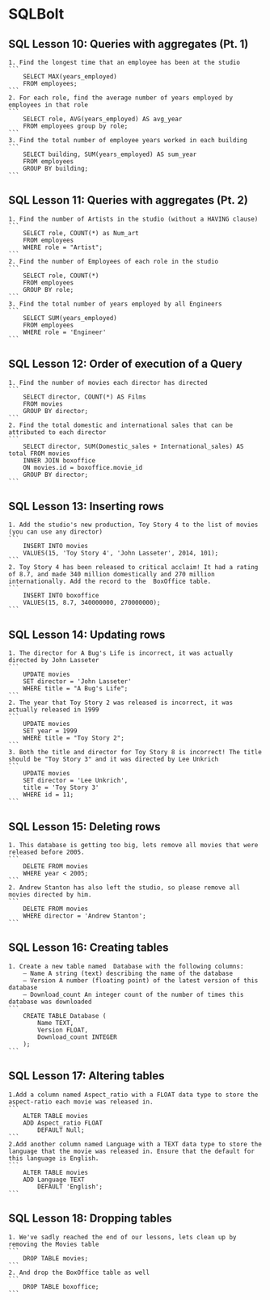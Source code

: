 SQLBolt
=======
SQL Lesson 10: Queries with aggregates (Pt. 1)
---
    1. Find the longest time that an employee has been at the studio
    ```
        SELECT MAX(years_employed)
        FROM employees;
    ```
    2. For each role, find the average number of years employed by employees in that role
    ```
        SELECT role, AVG(years_employed) AS avg_year 
        FROM employees group by role;
    ```
    3. Find the total number of employee years worked in each building
    ```
        SELECT building, SUM(years_employed) AS sum_year
        FROM employees 
        GROUP BY building;
    ```
SQL Lesson 11: Queries with aggregates (Pt. 2)
---
    1. Find the number of Artists in the studio (without a HAVING clause)
    ```
        SELECT role, COUNT(*) as Num_art
        FROM employees
        WHERE role = "Artist";
    ```
    2. Find the number of Employees of each role in the studio
    ```
        SELECT role, COUNT(*) 
        FROM employees 
        GROUP BY role;
    ```
    3. Find the total number of years employed by all Engineers
    ```
        SELECT SUM(years_employed) 
        FROM employees 
        WHERE role = 'Engineer'
    ```
SQL Lesson 12: Order of execution of a Query
---
    1. Find the number of movies each director has directed
    ```
        SELECT director, COUNT(*) AS Films
        FROM movies 
        GROUP BY director;
    ```
    2. Find the total domestic and international sales that can be attributed to each director
    ```
        SELECT director, SUM(Domestic_sales + International_sales) AS total FROM movies
        INNER JOIN boxoffice 
        ON movies.id = boxoffice.movie_id
        GROUP BY director;
    ```
SQL Lesson 13: Inserting rows
---
    1. Add the studio's new production, Toy Story 4 to the list of movies (you can use any director)
    ```
        INSERT INTO movies
        VALUES(15, 'Toy Story 4', 'John Lasseter', 2014, 101);
    ```
    2. Toy Story 4 has been released to critical acclaim! It had a rating of 8.7, and made 340 million domestically and 270 million internationally. Add the record to the  BoxOffice table.
    ```
        INSERT INTO boxoffice
        VALUES(15, 8.7, 340000000, 270000000);
    ```
SQL Lesson 14: Updating rows
---
    1. The director for A Bug's Life is incorrect, it was actually directed by John Lasseter
    ```
        UPDATE movies
        SET director = 'John Lasseter'
        WHERE title = "A Bug's Life";
    ```
    2. The year that Toy Story 2 was released is incorrect, it was actually released in 1999
    ```
        UPDATE movies
        SET year = 1999
        WHERE title = "Toy Story 2";
    ```
    3. Both the title and director for Toy Story 8 is incorrect! The title should be "Toy Story 3" and it was directed by Lee Unkrich
    ```
        UPDATE movies
        SET director = 'Lee Unkrich',
        title = 'Toy Story 3'
        WHERE id = 11;
    ```
SQL Lesson 15: Deleting rows
---
    1. This database is getting too big, lets remove all movies that were released before 2005.
    ```
        DELETE FROM movies
        WHERE year < 2005;
    ```
    2. Andrew Stanton has also left the studio, so please remove all movies directed by him.
    ```
        DELETE FROM movies
        WHERE director = 'Andrew Stanton';  
    ```
SQL Lesson 16: Creating tables
---
    1. Create a new table named  Database with the following columns:
        – Name A string (text) describing the name of the database
        – Version A number (floating point) of the latest version of this database
        – Download_count An integer count of the number of times this database was downloaded
    ```
        CREATE TABLE Database (
            Name TEXT,
            Version FLOAT,
            Download_count INTEGER
        );
    ```
SQL Lesson 17: Altering tables
---
    1.Add a column named Aspect_ratio with a FLOAT data type to store the aspect-ratio each movie was released in.
    ```
        ALTER TABLE movies
        ADD Aspect_ratio FLOAT
            DEFAULT Null;
    ```
    2.Add another column named Language with a TEXT data type to store the language that the movie was released in. Ensure that the default for this language is English.
    ```
        ALTER TABLE movies
        ADD Language TEXT
            DEFAULT 'English';
    ```
SQL Lesson 18: Dropping tables
---
    1. We've sadly reached the end of our lessons, lets clean up by removing the Movies table
    ```
        DROP TABLE movies;
    ```
    2. And drop the BoxOffice table as well
    ```
        DROP TABLE boxoffice;
    ```